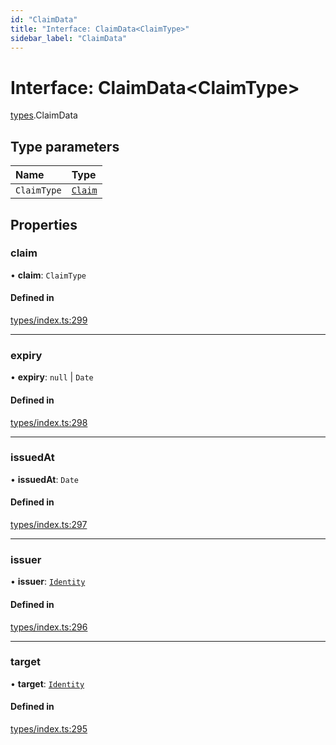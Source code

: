 ```yaml
---
id: "ClaimData"
title: "Interface: ClaimData<ClaimType>"
sidebar_label: "ClaimData"
---
```


# Interface: ClaimData<ClaimType\>

[types](../../../modules/Types/Types.md).ClaimData

## Type parameters

| Name | Type |
| :------ | :------ |
| `ClaimType` | [`Claim`](../../../modules/Types/Types.md#claim) |

## Properties

### claim

• **claim**: `ClaimType`

#### Defined in

[types/index.ts:299](https://github.com/PolymeshAssociation/polymesh-sdk/blob/15be87e8/src/types/index.ts#L299)

___

### expiry

• **expiry**: ``null`` \| `Date`

#### Defined in

[types/index.ts:298](https://github.com/PolymeshAssociation/polymesh-sdk/blob/15be87e8/src/types/index.ts#L298)

___

### issuedAt

• **issuedAt**: `Date`

#### Defined in

[types/index.ts:297](https://github.com/PolymeshAssociation/polymesh-sdk/blob/15be87e8/src/types/index.ts#L297)

___

### issuer

• **issuer**: [`Identity`](../../../classes/API/Entities/Identity/Identity.md)

#### Defined in

[types/index.ts:296](https://github.com/PolymeshAssociation/polymesh-sdk/blob/15be87e8/src/types/index.ts#L296)

___

### target

• **target**: [`Identity`](../../../classes/API/Entities/Identity/Identity.md)

#### Defined in

[types/index.ts:295](https://github.com/PolymeshAssociation/polymesh-sdk/blob/15be87e8/src/types/index.ts#L295)
